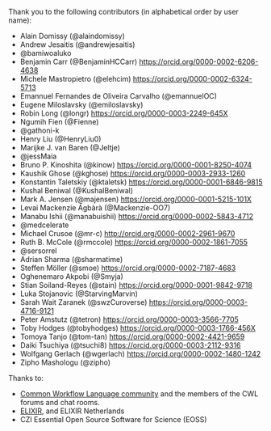 Thank you to the following contributors (in alphabetical order by user name):
* Alain Domissy (@alaindomissy)
* Andrew Jesaitis (@andrewjesaitis)
* @bamiwoaluko
* Benjamin Carr (@BenjaminHCCarr) <https://orcid.org/0000-0002-6206-4638>
* Michele Mastropietro (@elehcim) <https://orcid.org/0000-0002-6324-5713>
* Emannuel Fernandes de Oliveira Carvalho (@emannuelOC)
* Eugene Miloslavsky (@emiloslavsky)
* Robin Long (@longr) <https://orcid.org/0000-0003-2249-645X>
* Ngumih Fien (@Fienne)
* @gathoni-k
* Henry Liu (@HenryLiu0)
* Marijke J. van Baren (@Jeltje)
* @jessMaia
* Bruno P. Kinoshita (@kinow) <https://orcid.org/0000-0001-8250-4074>
* Kaushik Ghose (@kghose) <https://orcid.org/0000-0003-2933-1260>
* Konstantin Taletskiy (@ktaletsk) <https://orcid.org/0000-0001-6846-9815>
* Kushal Beniwal (@KushalBeniwal)
* Mark A. Jensen  (@majensen) <https://orcid.org/0000-0001-5215-101X>
* Levai Mackenzie Ágbàrà (@Mackenzie-OO7)
* Manabu Ishii (@manabuishii) <https://orcid.org/0000-0002-5843-4712>
* @medcelerate
* Michael Crusoe (@mr-c) <http://orcid.org/0000-0002-2961-9670>
* Ruth B. McCole  (@rmccole) <https://orcid.org/0000-0002-1861-7055>
* @sersorrel
* Adrian Sharma (@sharmatime)
* Steffen Möller (@smoe) https://orcid.org/0000-0002-7187-4683
* Oghenemaro Akpobi (@Smyja)
* Stian Soiland-Reyes (@stain) <https://orcid.org/0000-0001-9842-9718>
* Luka Stojanovic (@StarvingMarvin)
* Sarah Wait Zaranek (@swzCuroverse) https://orcid.org/0000-0003-4716-9121
* Peter Amstutz (@tetron) <https://orcid.org/0000-0003-3566-7705>
* Toby Hodges (@tobyhodges) <https://orcid.org/0000-0003-1766-456X>
* Tomoya Tanjo (@tom-tan) <https://orcid.org/0000-0002-4421-9659>
* Daiki Tsuchiya (@tsuchi8) <https://orcid.org/0000-0003-2112-9316>
* Wolfgang Gerlach (@wgerlach) <https://orcid.org/0000-0002-1480-1242>
* Zipho Mashologu (@zipho)

Thanks to:
* [Common Workflow Language community](https://www.commonwl.org/community/)
  and the members of the CWL forums and chat rooms.
* [ELIXIR](https://elixir-europe.org/), and ELIXIR Netherlands
* CZI Essential Open Source Software for Science (EOSS)
